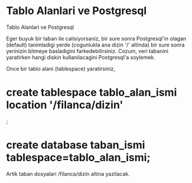 # Tablo Alanlari ve Postgresql


Tablo Alanlari ve Postgresql





Eger buyuk bir taban ile calisiyorsaniz, bir sure sonra Postgresql'in olagan (default) tanimladigi yerde (cogunlukla ana dizin '/' altinda) bir sure sonra yerinizin bitmeye basladigini farkedebilirsiniz. Cozum, veri tabanini yaratirken hangi diskin kullanilacagini Postgresql'a soylemek.

Once bir tablo alani (tablespace) yaratirsiniz,




# create tablespace tablo_alan_ismi location '/filanca/dizin'
;

# create database taban_ismi tablespace=tablo_alan_ismi;

Artik taban dosyalari /filanca/dizin altina yazilacak. 




